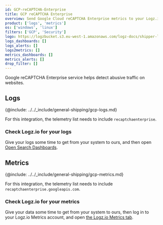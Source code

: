 ```yaml
---
id: GCP-reCAPTCHA-Enterprise
title: GCP reCAPTCHA Enterprise
overview: Send Google Cloud reCAPTCHA Enterprise metrics to your Logz.io account.
product: ['logs', 'metrics']
os: ['windows', 'linux']
filters: ['GCP', 'Security']
logo: https://logzbucket.s3.eu-west-1.amazonaws.com/logz-docs/shipper-logos/recap.png
logs_dashboards: []
logs_alerts: []
logs2metrics: []
metrics_dashboards: []
metrics_alerts: []
drop_filter: []
---
```



Google reCAPTCHA Enterprise service helps detect abusive traffic on websites. 

## Logs

{@include: ../../_include/general-shipping/gcp-logs.md}   

For this integration, the telemetry list needs to include `recaptchaenterprise`.

### Check Logz.io for your logs

Give your logs some time to get from your system to ours, and then open [Open Search Dashboards](https://app.logz.io/#/dashboard/osd).


## Metrics

{@include: ../../_include/general-shipping/gcp-metrics.md}

For this integration, the telemetry list needs to include `recaptchaenterprise.googleapis.com`.

### Check Logz.io for your metrics

Give your data some time to get from your system to ours, then log in to your Logz.io Metrics account, and open [the Logz.io Metrics tab](https://app.logz.io/#/dashboard/metrics/).